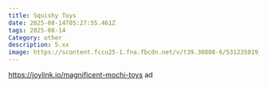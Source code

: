 ```yaml
---
title: Squishy Toys
date: 2025-08-14T05:27:55.461Z
tags: 2025-08-14
Category: other
description: 5.xx
image: https://scontent.fccu25-1.fna.fbcdn.net/v/t39.30808-6/531235019_10228376990919358_988321967338906301_n.jpg?stp=cp6_dst-jpg_s565x565_tt6&_nc_cat=107&ccb=1-7&_nc_sid=aa7b47&_nc_ohc=G32U7GinGUAQ7kNvwEALJud&_nc_oc=AdlhLVY7Fyk6L7P4t82aUEQbfwE-6XOsKQtM1Y2IczScF5vHnbrw1SeklIq-cuzGGlM&_nc_zt=23&_nc_ht=scontent.fccu25-1.fna&_nc_gid=GmkkAVUpdoGP4Fcoq_jb4A&oh=00_AfVVKOaq4HqJEh9MJ8pJ4UTqX4AO0WP-YmTMx15Iu9IVXA&oe=68A3372C
---
```

https://joylink.io/magnificent-mochi-toys ad